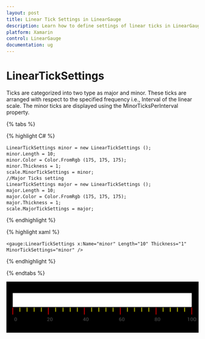 ```yaml
---
layout: post
title: Linear Tick Settings in LinearGauge
description: Learn how to define settings of linear ticks in LinearGauge
platform: Xamarin
control: LinearGauge
documentation: ug
---
```

# LinearTickSettings

Ticks are categorized into two type as major and minor. These ticks are arranged with respect to the specified frequency i.e., Interval of the linear scale. The minor ticks are displayed using the 
MinorTicksPerInterval property.

{% tabs %}

{% highlight C# %}

	LinearTickSettings minor = new LinearTickSettings ();
	minor.Length = 10;
	minor.Color = Color.FromRgb (175, 175, 175);
	minor.Thickness = 1;
	scale.MinorTickSettings = minor;
	//Major Ticks setting
	LinearTickSettings major = new LinearTickSettings ();
	major.Length = 10;
	major.Color = Color.FromRgb (175, 175, 175);
    major.Thickness = 1;
    scale.MajorTickSettings = major; 
	
{% endhighlight %}

{% highlight xaml %}

	<gauge:LinearTickSettings x:Name="minor" Length="10" Thickness="1" MinorTickSettings="minor" />
	
{% endhighlight %}

{% endtabs %}


![](images/LinearTickSettings.png)

